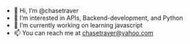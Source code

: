 - 👋 Hi, I’m @chasetraver
- 👀 I’m interested in APIs, Backend-development, and Python
- 🌱 I’m currently working on learning javascript
- 📫 You can reach me at chasetraver@yahoo.com

